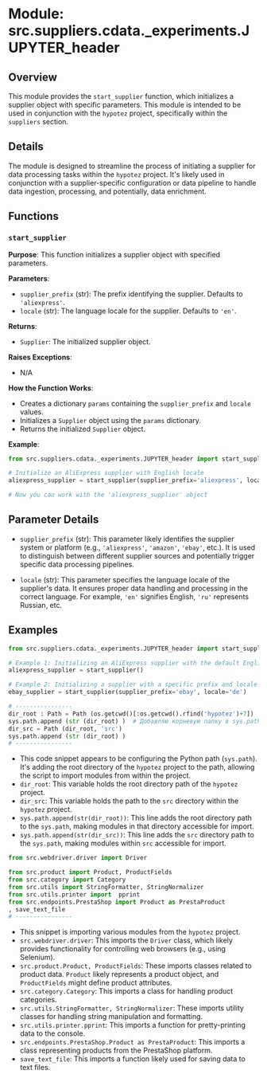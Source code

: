 # Module: src.suppliers.cdata._experiments.JUPYTER_header

## Overview

This module provides the `start_supplier` function, which initializes a supplier object with specific parameters. This module is intended to be used in conjunction with the `hypotez` project, specifically within the `suppliers` section. 

## Details

The module is designed to streamline the process of initiating a supplier for data processing tasks within the `hypotez` project. It's likely used in conjunction with a supplier-specific configuration or data pipeline to handle data ingestion, processing, and potentially, data enrichment.

## Functions

### `start_supplier`

**Purpose**:  This function initializes a supplier object with specified parameters.

**Parameters**:

- `supplier_prefix` (str): The prefix identifying the supplier. Defaults to `'aliexpress'`.
- `locale` (str): The language locale for the supplier. Defaults to `'en'`.

**Returns**:

- `Supplier`:  The initialized supplier object.

**Raises Exceptions**:

- N/A

**How the Function Works**:

- Creates a dictionary `params` containing the `supplier_prefix` and `locale` values.
- Initializes a `Supplier` object using the `params` dictionary. 
- Returns the initialized `Supplier` object.

**Example**:

```python
from src.suppliers.cdata._experiments.JUPYTER_header import start_supplier

# Initialize an AliExpress supplier with English locale
aliexpress_supplier = start_supplier(supplier_prefix='aliexpress', locale='en')

# Now you can work with the 'aliexpress_supplier' object
```

## Parameter Details

- `supplier_prefix` (str): This parameter likely identifies the supplier system or platform (e.g., `'aliexpress'`, `'amazon'`, `'ebay'`, etc.). It is used to distinguish between different supplier sources and potentially trigger specific data processing pipelines.

- `locale` (str): This parameter specifies the language locale of the supplier's data. It ensures proper data handling and processing in the correct language. For example, `'en'` signifies English, `'ru'` represents Russian, etc.

## Examples

```python
from src.suppliers.cdata._experiments.JUPYTER_header import start_supplier

# Example 1: Initializing an AliExpress supplier with the default English locale
aliexpress_supplier = start_supplier()

# Example 2: Initializing a supplier with a specific prefix and locale
ebay_supplier = start_supplier(supplier_prefix='ebay', locale='de')
```

```python
# ----------------
dir_root : Path = Path (os.getcwd()[:os.getcwd().rfind('hypotez')+7])
sys.path.append (str (dir_root) )  # Добавляю корневую папку в sys.path
dir_src = Path (dir_root, 'src')
sys.path.append (str (dir_root) ) 
# ----------------
```
- This code snippet appears to be configuring the Python path (`sys.path`). It's adding the root directory of the `hypotez` project to the path, allowing the script to import modules from within the project. 
- `dir_root`:  This variable holds the root directory path of the `hypotez` project.
- `dir_src`: This variable holds the path to the `src` directory within the `hypotez` project.
- `sys.path.append(str(dir_root))`: This line adds the root directory path to the `sys.path`, making modules in that directory accessible for import. 
- `sys.path.append(str(dir_src))`: This line adds the `src` directory path to the `sys.path`, making modules within `src` accessible for import.

```python
from src.webdriver.driver import Driver

from src.product import Product, ProductFields
from src.category import Category
from src.utils import StringFormatter, StringNormalizer
from src.utils.printer import  pprint
from src.endpoints.PrestaShop import Product as PrestaProduct
, save_text_file
# ----------------
```
- This snippet is importing various modules from the `hypotez` project.
- `src.webdriver.driver`: This imports the `Driver` class, which likely provides functionality for controlling web browsers (e.g., using Selenium).
- `src.product.Product, ProductFields`: These imports classes related to product data.  `Product` likely represents a product object, and `ProductFields` might define product attributes.
- `src.category.Category`: This imports a class for handling product categories.
- `src.utils.StringFormatter, StringNormalizer`: These imports utility classes for handling string manipulation and formatting.
- `src.utils.printer.pprint`: This imports a function for pretty-printing data to the console.
- `src.endpoints.PrestaShop.Product as PrestaProduct`: This imports a class representing products from the PrestaShop platform.
- `save_text_file`: This imports a function likely used for saving data to text files.